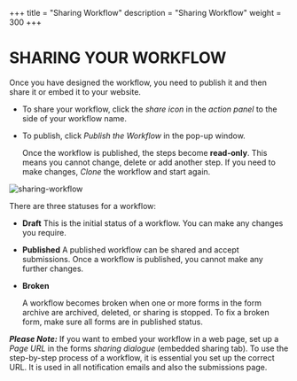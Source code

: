 +++
title = "Sharing Workflow"
description = "Sharing Workflow"
weight = 300
+++
# SHARING YOUR WORKFLOW

Once you have designed the workflow, you need to publish it and then share it or embed it to your website.

- To share your workflow, click the *share icon* in the *action panel* to the side of your workflow name. 

- To publish, click *Publish the Workflow* in the pop-up window. 

  Once the workflow is published, the steps become **read-only**. This means you cannot change, delete or add another step. If you need to make changes, *Clone* the workflow and start again.



![sharing-workflow](http://clients.typecast.io/PlatoForms/imgs/sharing-workflow.png)



There are three statuses for a workflow:

- **Draft**
  This is the initial status of a workflow. You can make any changes you require.

- **Published**
  A published workflow can be shared and accept submissions. Once a workflow is published, you cannot make any further changes.

- **Broken**

  A workflow becomes broken when one or more forms in the form archive are archived, deleted, or sharing is stopped. To fix a broken form, make sure all forms are in published status.

***Please Note:*** If you want to embed your workflow in a web page, set up a *Page URL* in the forms *sharing dialogue* (embedded sharing tab). To use the step-by-step process of a workflow, it is essential you set up the correct URL. It is used in all notification emails and also the submissions page.

